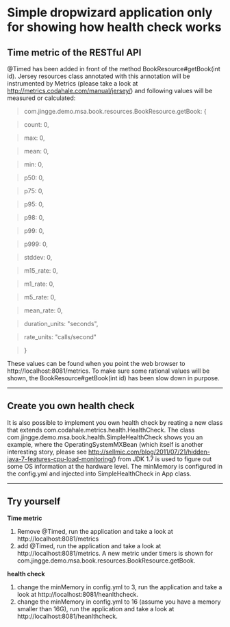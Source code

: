 Simple dropwizard application only for showing how health check works 
=======================
Time metric of the RESTful API
-----------------------
@Timed has been added in front of the method BookResource#getBook(int id).
Jersey resources class annotated with this annotation will be instrumented by Metrics (please take a look at http://metrics.codahale.com/manual/jersey/) and following values will be measured or calculated:

> com.jingge.demo.msa.book.resources.BookResource.getBook: {

> count: 0,

> max: 0,

> mean: 0,

> min: 0,

> p50: 0,

> p75: 0,

> p95: 0,

> p98: 0,

> p99: 0,

> p999: 0,

> stddev: 0,

> m15_rate: 0,

> m1_rate: 0,

> m5_rate: 0,

> mean_rate: 0,

> duration_units: "seconds",

> rate_units: "calls/second"

> }

These values can be found when you point the web browser to http://localhost:8081/metrics.
To make sure some rational values will be shown, the BookResource#getBook(int id) has been slow down in purpose.

---------------------------
Create you own health check
---------------------------
It is also possible to implement you own health check by reating a new class that extends com.codahale.metrics.health.HealthCheck.
The class com.jingge.demo.msa.book.health.SimpleHealthCheck shows you an example, where the OperatingSystemMXBean (which itself is another interesting story, please see http://sellmic.com/blog/2011/07/21/hidden-java-7-features-cpu-load-monitoring/) from JDK 1.7 is used to figure out some OS information at the hardware level.
The minMemory is configured in the config.yml and injected into SimpleHealthCheck in App class.

-----------------
Try yourself
-----------------

**Time metric**

1. Remove @Timed, run the application and take a look at http://localhost:8081/metrics
2. add @Timed, run the application and take a look at http://localhost:8081/metrics. A new metric under timers is shown for com.jingge.demo.msa.book.resources.BookResource.getBook.

**health check**

1. change the minMemory in config.yml to 3, run the application and take a look at http://localhost:8081/heanlthcheck.
2. change the minMemory in config.yml to 16 (assume you have a memory smaller than 16G), run the application and take a look at http://localhost:8081/heanlthcheck.

